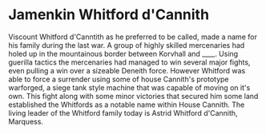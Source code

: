 # Jamenkin Whitford d'Cannith
Viscount Whitford d'Canntith as he preferred to be called, made a name for his family during the last war. A group of highly skilled mercenaries had holed up in the mountainous border between Korvhall and ____. Using guerilla tactics the mercenaries had managed to win several major fights, even pulling a win over a sizeable Deneith force. However Whitford was able to force a surrender using some of house Cannith's prototype warforged, a siege tank style machine that was capable of moving on it's own. This fight along with some minor victories that secured him some land established the Whitfords as a notable name within House Cannith. The living leader of the Whitford family today is Astrid Whitford d'Cannith, Marquess.
